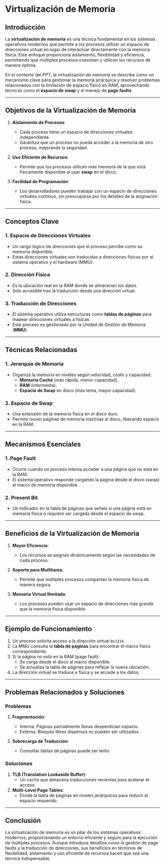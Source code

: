 
# Virtualización de Memoria

## Introducción
La **virtualización de memoria** es una técnica fundamental en los sistemas operativos modernos que permite a los procesos utilizar un espacio de direcciones virtual en lugar de interactuar directamente con la memoria física. Este enfoque proporciona aislamiento, flexibilidad y eficiencia, permitiendo que múltiples procesos coexistan y utilicen los recursos de manera óptima.

En el contexto del PPT, la virtualización de memoria se describe como un mecanismo clave para gestionar la memoria jerárquica y resolver problemas relacionados con la limitación de espacio físico en RAM, aprovechando técnicas como el **espacio de swap** y el manejo de **page faults**.

---

## Objetivos de la Virtualización de Memoria

1. **Aislamiento de Procesos**:
   - Cada proceso tiene un espacio de direcciones virtuales independiente.
   - Garantiza que un proceso no pueda acceder a la memoria de otro proceso, mejorando la seguridad.

2. **Uso Eficiente de Recursos**:
   - Permite que los procesos utilicen más memoria de la que está físicamente disponible al usar **swap** en el disco.

3. **Facilidad de Programación**:
   - Los desarrolladores pueden trabajar con un espacio de direcciones virtuales continuo, sin preocuparse por los detalles de la asignación física.

---

## Conceptos Clave

### 1. **Espacio de Direcciones Virtuales**
- Un rango lógico de direcciones que el proceso percibe como su memoria disponible.
- Estas direcciones virtuales son traducidas a direcciones físicas por el sistema operativo y el hardware (MMU).

### 2. **Dirección Física**
- Es la ubicación real en la RAM donde se almacenan los datos.
- Solo accesible tras la traducción desde una dirección virtual.

### 3. **Traducción de Direcciones**
- El sistema operativo utiliza estructuras como **tablas de páginas** para mapear direcciones virtuales a físicas.
- Este proceso es gestionado por la Unidad de Gestión de Memoria (**MMU**).

---

## Técnicas Relacionadas

### 1. **Jerarquía de Memoria**
- Organiza la memoria en niveles según velocidad, costo y capacidad:
  - **Memoria Caché** (más rápida, menor capacidad).
  - **RAM** (intermedia).
  - **Espacio de Swap** en disco (más lenta, mayor capacidad).

### 2. **Espacio de Swap**
- Una extensión de la memoria física en el disco duro.
- Permite mover páginas de memoria inactivas al disco, liberando espacio en la RAM.

---

## Mecanismos Esenciales

### 1. **Page Fault**
- Ocurre cuando un proceso intenta acceder a una página que no está en la RAM.
- El sistema operativo responde cargando la página desde el disco (swap) al marco de memoria disponible.

### 2. **Present Bit**
- Un indicador en la tabla de páginas que señala si una página está en memoria física o requiere ser cargada desde el espacio de swap.

---

## Beneficios de la Virtualización de Memoria

1. **Mayor Eficiencia**:
   - Los recursos se asignan dinámicamente según las necesidades de cada proceso.

2. **Soporte para Multitarea**:
   - Permite que múltiples procesos compartan la memoria física de manera segura.

3. **Memoria Virtual Ilimitada**:
   - Los procesos pueden usar un espacio de direcciones más grande que la memoria física disponible.

---

## Ejemplo de Funcionamiento
1. Un proceso solicita acceso a la dirección virtual `0x1234`.
2. La MMU consulta la **tabla de páginas** para encontrar el marco físico correspondiente.
3. Si la página no está en la RAM (page fault):
   - Se carga desde el disco al marco disponible.
   - Se actualiza la tabla de páginas para reflejar la nueva ubicación.
4. La dirección virtual se traduce a física y se accede a los datos.

---

## Problemas Relacionados y Soluciones

### Problemas
1. **Fragmentación**:
   - Interna: Páginas parcialmente llenas desperdician espacio.
   - Externa: Bloques libres dispersos no pueden ser utilizados.

2. **Sobrecarga de Traducción**:
   - Consultar tablas de páginas puede ser lento.

### Soluciones
1. **TLB (Translation Lookaside Buffer)**:
   - Un caché que almacena traducciones recientes para acelerar el acceso.
2. **Multi-Level Page Tables**:
   - Divide la tabla de páginas en niveles jerárquicos para reducir el espacio requerido.

---

## Conclusión
La virtualización de memoria es un pilar de los sistemas operativos modernos, proporcionando un entorno eficiente y seguro para la ejecución de múltiples procesos. Aunque introduce desafíos como la gestión de page faults y la traducción de direcciones, sus beneficios en términos de flexibilidad, aislamiento y uso eficiente de recursos hacen que sea una técnica indispensable.
